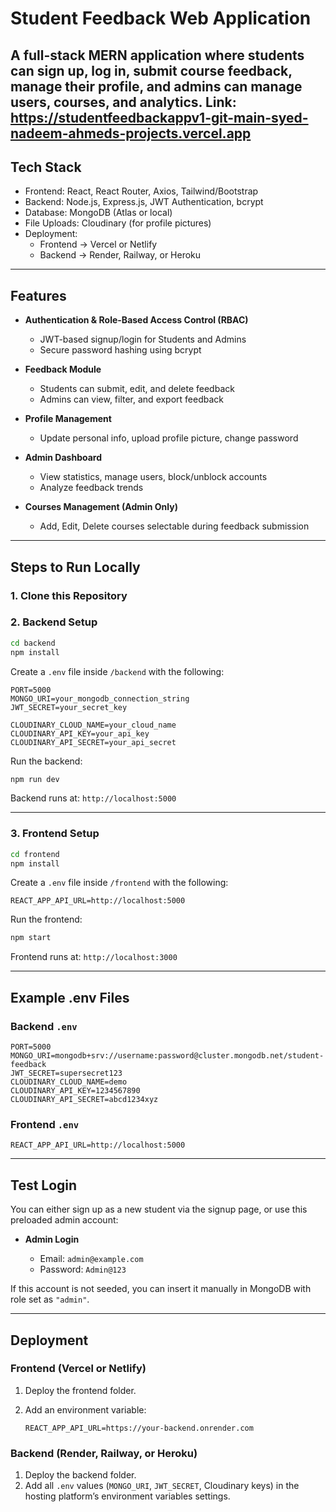 # Student Feedback Web Application

A full-stack MERN application where students can sign up, log in, submit course feedback, manage their profile, and admins can manage users, courses, and analytics.
Link:  https://studentfeedbackappv1-git-main-syed-nadeem-ahmeds-projects.vercel.app
---

## Tech Stack
- Frontend: React, React Router, Axios, Tailwind/Bootstrap  
- Backend: Node.js, Express.js, JWT Authentication, bcrypt  
- Database: MongoDB (Atlas or local)  
- File Uploads: Cloudinary (for profile pictures)  
- Deployment:  
  - Frontend → Vercel or Netlify  
  - Backend → Render, Railway, or Heroku  

---

## Features
- **Authentication & Role-Based Access Control (RBAC)**  
  - JWT-based signup/login for Students and Admins  
  - Secure password hashing using bcrypt  

- **Feedback Module**  
  - Students can submit, edit, and delete feedback  
  - Admins can view, filter, and export feedback  

- **Profile Management**  
  - Update personal info, upload profile picture, change password  

- **Admin Dashboard**  
  - View statistics, manage users, block/unblock accounts  
  - Analyze feedback trends  

- **Courses Management (Admin Only)**  
  - Add, Edit, Delete courses selectable during feedback submission  

---

## Steps to Run Locally

### 1. Clone this Repository

### 2. Backend Setup

```bash
cd backend
npm install
```

Create a `.env` file inside `/backend` with the following:

```env
PORT=5000
MONGO_URI=your_mongodb_connection_string
JWT_SECRET=your_secret_key

CLOUDINARY_CLOUD_NAME=your_cloud_name
CLOUDINARY_API_KEY=your_api_key
CLOUDINARY_API_SECRET=your_api_secret
```

Run the backend:

```bash
npm run dev
```

Backend runs at: `http://localhost:5000`

---

### 3. Frontend Setup

```bash
cd frontend
npm install
```

Create a `.env` file inside `/frontend` with the following:

```env
REACT_APP_API_URL=http://localhost:5000
```

Run the frontend:

```bash
npm start
```

Frontend runs at: `http://localhost:3000`

---

## Example .env Files

### Backend `.env`

```env
PORT=5000
MONGO_URI=mongodb+srv://username:password@cluster.mongodb.net/student-feedback
JWT_SECRET=supersecret123
CLOUDINARY_CLOUD_NAME=demo
CLOUDINARY_API_KEY=1234567890
CLOUDINARY_API_SECRET=abcd1234xyz
```

### Frontend `.env`

```env
REACT_APP_API_URL=http://localhost:5000
```

---

## Test Login

You can either sign up as a new student via the signup page, or use this preloaded admin account:

* **Admin Login**

  * Email: `admin@example.com`
  * Password: `Admin@123`

If this account is not seeded, you can insert it manually in MongoDB with role set as `"admin"`.

---

## Deployment

### Frontend (Vercel or Netlify)

1. Deploy the frontend folder.
2. Add an environment variable:

   ```env
   REACT_APP_API_URL=https://your-backend.onrender.com
   ```

### Backend (Render, Railway, or Heroku)

1. Deploy the backend folder.
2. Add all `.env` values (`MONGO_URI`, `JWT_SECRET`, Cloudinary keys) in the hosting platform’s environment variables settings.
